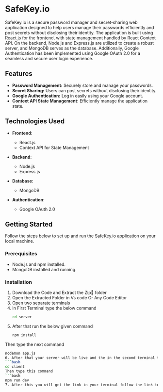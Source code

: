 # SafeKey.io

SafeKey.io is a secure password manager and secret-sharing web application designed to help users manage their passwords efficiently and post secrets without disclosing their identity. The application is built using React.js for the frontend, with state management handled by React Context API. On the backend, Node.js and Express.js are utilized to create a robust server, and MongoDB serves as the database. Additionally, Google Authentication has been implemented using Google OAuth 2.0 for a seamless and secure user login experience.

## Features

- **Password Management:** Securely store and manage your passwords.
- **Secret Sharing:** Users can post secrets without disclosing their identity.
- **Google Authentication:** Log in easily using your Google account.
- **Context API State Management:** Efficiently manage the application state.

## Technologies Used

- **Frontend:**
  - React.js
  - Context API for State Management

- **Backend:**
  - Node.js
  - Express.js

- **Database:**
  - MongoDB

- **Authentication:**
  - Google OAuth 2.0

## Getting Started

Follow the steps below to set up and run the SafeKey.io application on your local machine.

### Prerequisites

- Node.js and npm installed.
- MongoDB installed and running.

### Installation

1. Download the Code and Extract the Zip📂 folder
2. Open the Extracted Folder in Vs code Or Any Code Editor
3. Open two separate terminals
4. In First Terminal type the below command
    ```bash
    cd server
5. After that run the below given command
   ```bash
   npm install
Then type the next command      
   ```bash
   nodemon app.js
6. After that your server will be live and the in the second terminal type the below given commands
   ```bash
   cd client
Then type this command
   ```bash
   npm run dev
7. After this you will get the link in your terminal follow the link to visit the webApp      
